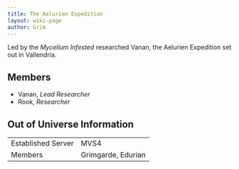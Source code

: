 ```yaml
---
title: The Aelurien Expedition
layout: wiki-page
author: Grim
---
```


Led by the *Mycelium Infested* researched Vanan, the Aelurien Expedition set out in Vallendria.

## Members

- Vanan, *Lead Researcher*
- Rook, *Researcher*

## Out of Universe Information

| | |
|- | - |
| Established Server | MVS4 |
| Members | Grimgarde, Edurian |